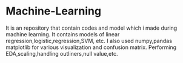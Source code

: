 # Machine-Learning
It is an repository that contain codes and model which i made during machine learning.
It contains models of linear regression,logistic,regression,SVM, etc.
I also used numpy,pandas matplotlib for various visualization and confusion matrix.
Performing EDA,scaling,handling outliners,null value,etc.
